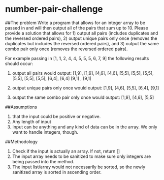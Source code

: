 # number-pair-challenge

##The problem
Write a program that allows for an integer array to be passed in and will then output all of the pairs that sum up to 10.  Please provide a solution that allows for 1) output all pairs (includes duplicates and the reversed ordered pairs), 2) output unique pairs only once (removes the duplicates but includes the reversed ordered pairs), and 3) output the same combo pair only once (removes the reversed ordered pairs).


For example passing in [1, 1, 2, 4, 4, 5, 5, 5, 6, 7, 9] the following results should occur:

  1) output all pairs would output: [1,9], [1,9], [4,6], [4,6], [5,5], [5,5], [5,5], [5,5], [5,5], [5,5], [6,4], [6,4] [9,1] , [9,1]

  2) output unique pairs only once would output: [1,9], [4,6], [5,5], [6,4], [9,1]

  3) output the same combo pair only once would output: [1,9], [4,6], [5,5]   

##Assumptions
1. that the input could be positive or negative.
2. Any length of input
3. Input can be anything and any kind of data can be in the array. We only want to handle integers, though.


##Methodology
1. Check if the input is actually an array. If not, return []
2. The input array needs to be sanitized to make sure only integers are being passed into the method.
3. The input list/array would not necessarily be sorted, so the newly sanitized array is sorted in ascending order.
